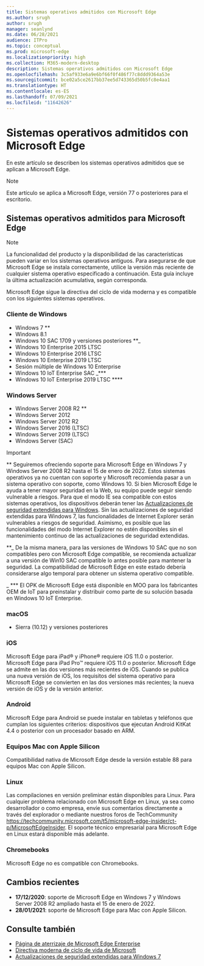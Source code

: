 ```yaml
---
title: Sistemas operativos admitidos con Microsoft Edge
ms.author: srugh
author: srugh
manager: seanlynd
ms.date: 06/28/2021
audience: ITPro
ms.topic: conceptual
ms.prod: microsoft-edge
ms.localizationpriority: high
ms.collection: M365-modern-desktop
description: Sistemas operativos admitidos con Microsoft Edge
ms.openlocfilehash: 3c5af933e6a9e6bf66f0f486f77c8ddd9364a53e
ms.sourcegitcommit: bce02a5ce2617bb37ee5d743365d50b5fc8e4aa1
ms.translationtype: HT
ms.contentlocale: es-ES
ms.lasthandoff: 07/09/2021
ms.locfileid: "11642626"
---
```

# <a name="microsoft-edge-supported-operating-systems"></a>Sistemas operativos admitidos con Microsoft Edge

En este artículo se describen los sistemas operativos admitidos que se aplican a Microsoft Edge.

> [!NOTE]
> Este artículo se aplica a Microsoft Edge, versión 77 o posteriores para el escritorio.

## <a name="supported-operating-systems-for-microsoft-edge"></a>Sistemas operativos admitidos para Microsoft Edge

> [!NOTE]
> La funcionalidad del producto y la disponibilidad de las características pueden variar en los sistemas operativos antiguos. Para asegurarse de que Microsoft Edge se instala correctamente, utilice la versión más reciente de cualquier sistema operativo especificado a continuación. Esta guía incluye la última actualización acumulativa, según corresponda.


Microsoft Edge sigue la directiva del ciclo de vida moderna y es compatible con los siguientes sistemas operativos.

### <a name="windows-client"></a>Cliente de Windows

- Windows 7 **
- Windows 8.1
- Windows 10 SAC 1709 y versiones posteriores **_
- Windows 10 Enterprise 2015 LTSC
- Windows 10 Enterprise 2016 LTSC
- Windows 10 Enterprise 2019 LTSC
- Sesión múltiple de Windows 10 Enterprise
- Windows 10 IoT Enterprise SAC _***
- Windows 10 IoT Enterprise 2019 LTSC ****

### <a name="windows-server"></a>Windows Server

- Windows Server 2008 R2 **
- Windows Server 2012
- Windows Server 2012 R2
- Windows Server 2016 (LTSC)
- Windows Server 2019 (LTSC)
- Windows Server (SAC)

> [!IMPORTANT]
> ** Seguiremos ofreciendo soporte para Microsoft Edge en Windows 7 y Windows Server 2008 R2 hasta el 15 de enero de 2022. Estos sistemas operativos ya no cuentan con soporte y Microsoft recomienda pasar a un sistema operativo con soporte, como Windows 10. Si bien Microsoft Edge le ayuda a tener mayor seguridad en la Web, su equipo puede seguir siendo vulnerable a riesgos. Para que el modo IE sea compatible con estos sistemas operativos, los dispositivos deberán tener las [Actualizaciones de seguridad extendidas para Windows](https://support.microsoft.com/help/4527878/faq-about-extended-security-updates-for-windows-7). Sin las actualizaciones de seguridad extendidas para Windows 7, las funcionalidades de Internet Explorer serán vulnerables a riesgos de seguridad. Asimismo, es posible que las funcionalidades del modo Internet Explorer no estén disponibles sin el mantenimiento continuo de las actualizaciones de seguridad extendidas.  
>
> **_ De la misma manera, para las versiones de Windows 10 SAC que no son compatibles pero con Microsoft Edge compatible, se recomienda actualizar a una versión de Win10 SAC compatible lo antes posible para mantener la seguridad. La compatibilidad de Microsoft Edge en este estado debería considerarse algo temporal para obtener un sistema operativo compatible.
>
> _ *** El OPK de Microsoft Edge está disponible en MOO para los fabricantes OEM de IoT para preinstalar y distribuir como parte de su solución basada en Windows 10 IoT Enterprise.

### <a name="macos"></a>macOS

- Sierra (10.12) y versiones posteriores

### <a name="ios"></a>iOS

Microsoft Edge para iPad&reg; y iPhone&reg; requiere iOS 11.0 o posterior. Microsoft Edge para iPad Pro&trade; requiere iOS 11.0 o posterior. Microsoft Edge se admite en las dos versiones más recientes de iOS. Cuando se publica una nueva versión de iOS, los requisitos del sistema operativo para Microsoft Edge se convierten en las dos versiones más recientes; la nueva versión de iOS y de la versión anterior.

### <a name="android"></a>Android

Microsoft Edge para Android se puede instalar en tabletas y teléfonos que cumplan los siguientes criterios: dispositivos que ejecutan Android KitKat 4.4 o posterior con un procesador basado en ARM.

### <a name="apple-silicon-macs"></a>Equipos Mac con Apple Silicon

Compatibilidad nativa de Microsoft Edge desde la versión estable 88 para equipos Mac con Apple Silicon.

### <a name="linux"></a>Linux

Las compilaciones en versión preliminar están disponibles para Linux. Para cualquier problema relacionado con Microsoft Edge en Linux, ya sea como desarrollador o como empresa, envíe sus comentarios directamente a través del explorador o mediante nuestros foros de TechCommunity https://techcommunity.microsoft.com/t5/microsoft-edge-insider/ct-p/MicrosoftEdgeInsider. El soporte técnico empresarial para Microsoft Edge en Linux estará disponible más adelante.

### <a name="chromebooks"></a>Chromebooks

Microsoft Edge no es compatible con Chromebooks.

## <a name="recent-changes"></a>Cambios recientes

- **17/12/2020**: soporte de Microsoft Edge en Windows 7 y Windows Server 2008 R2 ampliado hasta el 15 de enero de 2022.
- **28/01/2021**: soporte de Microsoft Edge para Mac con Apple Silicon.

## <a name="see-also"></a>Consulte también

- [Página de aterrizaje de Microsoft Edge Enterprise](https://aka.ms/EdgeEnterprise)
- [Directiva moderna de ciclo de vida de Microsoft](https://support.microsoft.com/help/30881/modern-lifecycle-policy)
- [Actualizaciones de seguridad extendidas para Windows 7](https://support.microsoft.com/help/4527878/faq-about-extended-security-updates-for-windows-7)
